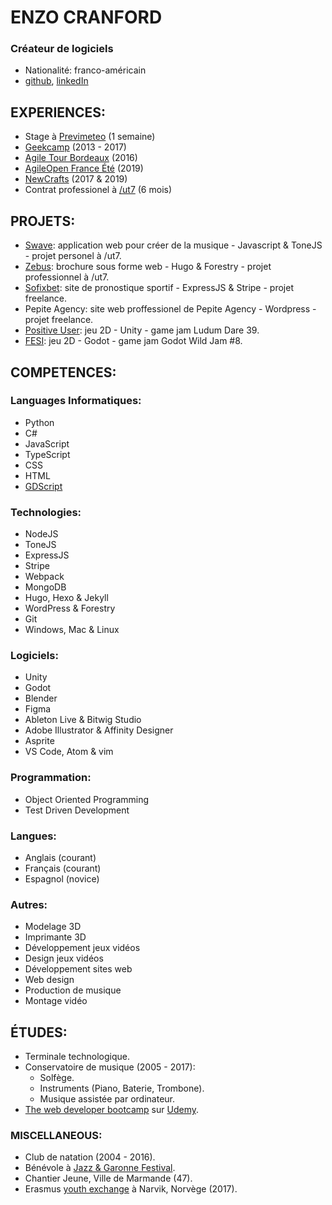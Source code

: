 # ENZO CRANFORD
### Créateur de logiciels
- Nationalité: franco-américain
- [github](github.com/zoford), [linkedIn](linkedin.com/in/enzo-cranford-82b592198) 

## EXPERIENCES:
- Stage à [Previmeteo](https://www.previmeteo.com/) (1 semaine)
- [Geekcamp](https://okiwi.org/geek-camp/) (2013 - 2017)
- [Agile Tour Bordeaux](http://agiletourbordeaux.fr/) (2016)
- [AgileOpen France Été](https://agileopenfrance.com/) (2019)
- [NewCrafts](https://www.ncrafts.io/) (2017 & 2019)
- Contrat professionel à [/ut7](https://ut7.fr/) (6 mois)

## PROJETS:
- [Swave](https://swave.zoford.now.sh/Swave): application web pour créer de la musique - Javascript & ToneJS - projet personel à /ut7.
- [Zebus](https://github.com/ut7/zebusZebus): brochure sous forme web - Hugo & Forestry - projet professionnel à /ut7.
- [Sofixbet](https://sofixbet.com/Sofixbet): site de pronostique sportif - ExpressJS & Stripe - projet freelance.
- Pepite Agency: site web proffessionel de Pepite Agency - Wordpress - projet freelance.
- [Positive User](https://ldjam.com/events/ludum-dare/39/the-positive-user): jeu 2D - Unity - game jam Ludum Dare 39. 
- [FESI](https://itch.io/jam/godot-wild-jam-8/rate/408906): jeu 2D - Godot - game jam Godot Wild Jam #8.

## COMPETENCES:
### Languages Informatiques:
- Python
- C#
- JavaScript
- TypeScript
- CSS
- HTML
- [GDScript](https://godotengine.org)

### Technologies:
- NodeJS
- ToneJS
- ExpressJS
- Stripe
- Webpack
- MongoDB
- Hugo, Hexo & Jekyll
- WordPress & Forestry
- Git
- Windows, Mac & Linux

### Logiciels:
- Unity
- Godot
- Blender
- Figma
- Ableton Live & Bitwig Studio
- Adobe Illustrator & Affinity Designer
- Asprite
- VS Code, Atom & vim

### Programmation:
- Object Oriented Programming
- Test Driven Development

### Langues:
- Anglais (courant)
- Français (courant)
- Espagnol (novice)

### Autres:
- Modelage 3D
- Imprimante 3D
- Développement jeux vidéos
- Design jeux vidéos
- Développement sites web
- Web design
- Production de musique
- Montage vidéo

## ÉTUDES:
- Terminale technologique.
- Conservatoire de musique (2005 - 2017):
    - Solfège. 
    - Instruments (Piano, Baterie, Trombone).
    - Musique assistée par ordinateur.
- [The web developer bootcamp](https://www.udemy.com/the-web-developer-bootcamp/) sur [Udemy](https://www.udemy.com/).

### MISCELLANEOUS:
- Club de natation (2004 - 2016).
- Bénévole à [Jazz & Garonne Festival](https://www.jazzetgaronne.com/).
- Chantier Jeune, Ville de Marmande (47).
- Erasmus [youth exchange](https://www.norway.no/en/serbia/norway-serbia/news-events/news2/youngsters-strengthening-norwegian-serbian-friendship/) à Narvik, Norvège (2017).
